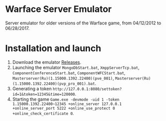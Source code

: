 # Warface Server Emulator
Server emulator for older versions of the Warface game, from 04/12/2012 to 06/28/2017.
# Installation and launch
1. Download the emulator [Releases](https://github.com/ivanygames/igemulator/releases).
2. Launching the emulator `MongoDbStart.bat`, `XmppServerTcp.bat`, `ComponentConferenceStart.bat`, `ComponentWFCStart.bat`, `Masterserver(Ru)(1.15000.1392.22400)(pve_001)`, `Masterserver(Ru)(1.15000.1392.22400)(pvp_pro_001).bat`.
3. Generating a token `http://127.0.0.1:8080/settoken?id=1&token=12345&time=120000`.
4. Starting the game `Game.exe -devmode -uid 1 -token 1.15000.1392.22400~12345 +online_server 127.0.0.1 +online_server_port 5222 +online_use_protect 0 +online_check_certificate 0`.
